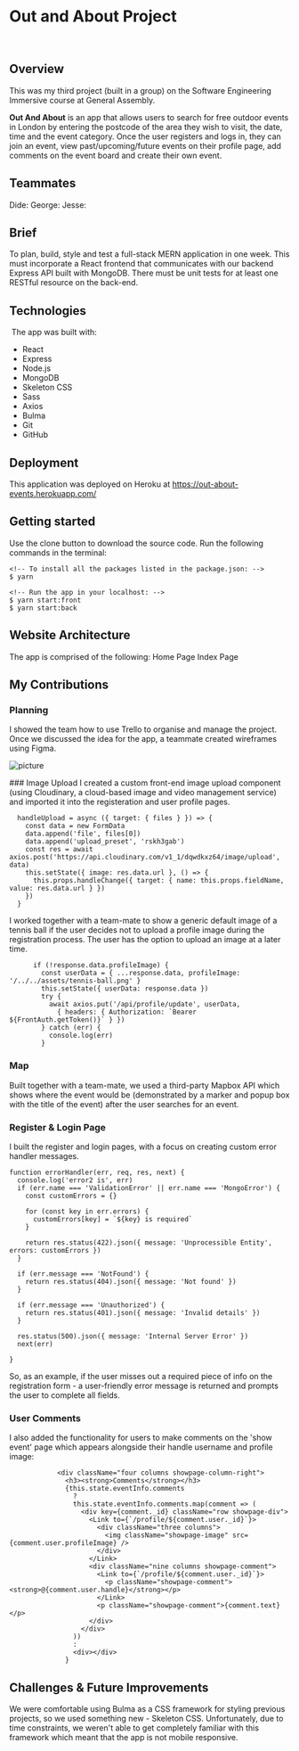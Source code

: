 # Out and About Project
​
## Overview

This was my third project (built in a group) on the Software Engineering Immersive course at General Assembly.

**Out And About** is an app that allows users to search for free outdoor events in London by entering the postcode of the area they wish to visit, the date, time and the event category. ​Once the user registers and logs in, they can join an event, view past/upcoming/future events on their profile page, add comments on the event board and create their own event. 

## Teammates

Dide:
George:
Jesse: 
​
## Brief

To plan, build, style and test a full-stack MERN application in one week. This must incorporate a React frontend that communicates with our backend Express API built with MongoDB. There must be unit tests for at least one RESTful resource on the back-end.

## Technologies
​
The app was built with:
​
* React
* Express
* Node.js
* MongoDB
* Skeleton CSS
* Sass
* Axios
* Bulma
* Git
* GitHub
​
## Deployment

This application was deployed on Heroku at https://out-about-events.herokuapp.com/ 

## Getting started

Use the clone button to download the source code. Run the following commands in the terminal:

```
<!-- To install all the packages listed in the package.json: -->
$ yarn

<!-- Run the app in your localhost: -->
$ yarn start:front
$ yarn start:back
```

## Website Architecture

The app is comprised of the following:
Home Page
Index Page

## My Contributions

### Planning
I showed the team how to use Trello to organise and manage the project. Once we discussed the idea for the app, a teammate created wireframes using Figma.

![picture](assets/trello.png)

### Image Upload
I created a custom front-end image upload component (using Cloudinary, a cloud-based image and video management service) and imported it into the registeration and user profile pages. 

```
  handleUpload = async ({ target: { files } }) => {
    const data = new FormData
    data.append('file', files[0])
    data.append('upload_preset', 'rskh3gab')
    const res = await axios.post('https://api.cloudinary.com/v1_1/dqwdkxz64/image/upload', data)
    this.setState({ image: res.data.url }, () => {
      this.props.handleChange({ target: { name: this.props.fieldName, value: res.data.url } })
    })
  }
```
I worked together with a team-mate to show a generic default image of a tennis ball if the user decides not to upload a profile image during the registration process. The user has the option to upload an image at a later time. 

```
      if (!response.data.profileImage) {
        const userData = { ...response.data, profileImage: '/../../assets/tennis-ball.png' }
        this.setState({ userData: response.data })
        try {
          await axios.put('/api/profile/update', userData,
            { headers: { Authorization: `Bearer ${FrontAuth.getToken()}` } })
        } catch (err) {
          console.log(err)
        }
```

### Map  
Built together with a team-mate, we used a third-party Mapbox API which shows where the event would be (demonstrated by a marker and popup box with the title of the event) after the user searches for an event.  

### Register & Login Page
I built the register and login pages, with a focus on creating custom error handler messages. 

```
function errorHandler(err, req, res, next) { 
  console.log('error2 is', err)
  if (err.name === 'ValidationError' || err.name === 'MongoError') { 
    const customErrors = {}

    for (const key in err.errors) {
      customErrors[key] = `${key} is required`
    }

    return res.status(422).json({ message: 'Unprocessible Entity', errors: customErrors })
  }

  if (err.message === 'NotFound') {
    return res.status(404).json({ message: 'Not found' })
  }

  if (err.message === 'Unauthorized') {
    return res.status(401).json({ message: 'Invalid details' })
  }

  res.status(500).json({ message: 'Internal Server Error' })
  next(err)

}
```

So, as an example, if the user misses out a required piece of info on the registration form - a user-friendly error message is returned and prompts the user to complete all fields. 

### User Comments

I also added the functionality for users to make comments on the 'show event' page which appears alongside their handle username and profile image: 

```
            <div className="four columns showpage-column-right">
              <h3><strong>Comments</strong></h3>
              {this.state.eventInfo.comments
                ?
                this.state.eventInfo.comments.map(comment => (
                  <div key={comment._id} className="row showpage-div">
                    <Link to={`/profile/${comment.user._id}`}>
                      <div className="three columns">
                        <img className="showpage-image" src={comment.user.profileImage} />
                      </div>
                    </Link>
                    <div className="nine columns showpage-comment">
                      <Link to={`/profile/${comment.user._id}`}>
                        <p className="showpage-comment"><strong>@{comment.user.handle}</strong></p>
                      </Link>
                      <p className="showpage-comment">{comment.text}</p>
                    </div>
                  </div>
                ))
                :
                <div></div>
              }
```

## Challenges & Future Improvements

We were comfortable using Bulma as a CSS framework for styling previous projects, so we used something new - Skeleton CSS. Unfortunately, due to time constraints, we weren't able to get completely familiar with this framework which meant that the app is not mobile responsive. 
